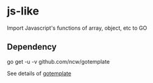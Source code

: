 # js-like
Import Javascript's functions of array, object, etc to GO

## Dependency

go get -u -v github.com/ncw/gotemplate

See details of [gotemplate](https://github.com/ncw/gotemplate)
